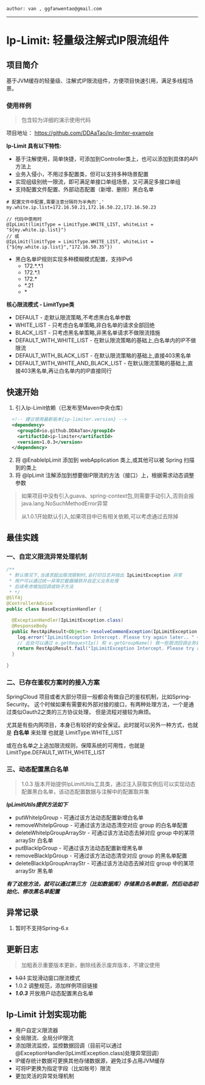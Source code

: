 ~~~ 
author: van , ggfanwentao@gmail.com
~~~
---

# Ip-Limit: 轻量级注解式IP限流组件

## 项目简介
基于JVM缓存的轻量级、注解式IP限流组件，方便项目快速引用，满足多线程场景。

### 使用样例
> 包含较为详细的演示使用代码

项目地址： https://github.com/DDAaTao/ip-limiter-example

**Ip-Limit 具有以下特性:**
- 基于注解使用，简单快捷，可添加到Controller类上，也可以添加到具体的API方法上
- 业务入侵小，不用过多配置类，但可以支持多种场景配置
- 实现组级别统一限流，即可满足单接口单组场景，又可满足多接口单组
- 支持配置文件配置、外部动态配置（新增、删除）黑白名单

```properties
# 配置文件中配置,需要注意分隔符为半角的','
my.white.ip.list=172.16.50.21,172.16.50.22,172.16.50.23
```
```
// 代码中使用时
@IpLimit(limitType = LimitType.WHITE_LIST, whiteList = "${my.white.ip.list}")
// 或
@IpLimit(limitType = LimitType.WHITE_LIST, whiteList = {"${my.white.ip.list}","172.16.50.35"})
```

- 黑白名单IP规则实现多种模糊模式配置，支持IPv6
  - 172.\*.\*.1
  - 172.*.1
  - 172.*
  - *.21
  - \*

**核心限流模式 - LimitType类**
- DEFAULT - 走默认限流策略,不考虑黑白名单参数
- WHITE_LIST - 只考虑白名单策略,非白名单的请求全部回绝
- BLACK_LIST - 只考虑黑名单策略,非黑名单请求不做限流措施
- DEFAULT_WITH_WHITE_LIST - 在默认限流策略的基础上,白名单内的IP不做限流
- DEFAULT_WITH_BLACK_LIST - 在默认限流策略的基础上,直接403黑名单
- DEFAULT_WITH_WHITE_AND_BLACK_LIST - 在默认限流策略的基础上,直接403黑名单,再让白名单内的IP直接同行

## 快速开始

1. 引入Ip-Limit依赖（已发布至Maven中央仓库）
```xml
  <!-- 建议使用最新版本{ip-limiter.version} -->
  <dependency>
    <groupId>io.github.DDAaTao</groupId>
    <artifactId>ip-limiter</artifactId>
    <version>1.0.3</version>
  </dependency>
```
2. 将 @EnableIpLimit 添加到 webApplication 类上,或其他可以被 Spring 扫描到的类上
3. 将 @IpLimit 注解添加到想要做IP限流的方法（接口）上，根据需求动态调整参数

> 如果项目中没有引入guava、spring-context包,则需要手动引入,否则会报java.lang.NoSuchMethodError异常
> 
> 从1.0.1开始默认引入,如果项目中已有相关依赖,可以考虑通过<exclusions>去除掉

## 最佳实践
### 一、自定义限流异常处理机制
```Java
/**
 * 默认情况下,当请求超出限流限制时,会打印日志并抛出 IpLimitException 异常
 * 用户可以通过统一异常拦截器捕获并自定义业务处理
 * 后续考虑增加回调或钩子方法
 * */
@Slf4j
@ControllerAdvice
public class BaseExceptionHandler {

  @ExceptionHandler(IpLimitException.class)
  @ResponseBody
  public RestApiResult<Object> resolveCommonException(IpLimitException e) {
    log.error("IpLimitException Intercept. Please try again later.. " + e.getMessage());
    // 此处可以通过 e.getRequestIp() 和 e.getGroupName() 做一些限流回调业务处理
    return RestApiResult.fail("IpLimitException Intercept. Please try again later.. ");
  }
  
}

```
### 二、已存在鉴权方案时的接入方案

SpringCloud 项目或者大部分项目一般都会有做自己的鉴权机制，比如Spring-Security。
这个时候如果有需要和外部对接的接口，有两种处理方法，一个是通过类似Oauth2之类的三方协议处理，
但是流程对接较为麻烦。

尤其是有些内网项目，本身已有较好的安全保证。此时就可以另外一种方式，也就是 **白名单** 来处理
也就是 LimitType.WHITE_LIST

或在白名单之上追加限流规则，保障系统的可用性，也就是 LimitType.DEFAULT_WITH_WHITE_LIST


### 三、动态配置黑白名单
> 1.0.3 版本开始提供IpLimitUtils工具类，通过注入获取实例后可以实现动态配置黑白名单，该动态配置数据与注解中的配置取并集

***IpLimitUtils提供方法如下***
- putWhiteIpGroup - 可通过该方法动态配置新增白名单
- removeWhiteIpGroup - 可通过该方法动态清空对应 group 的白名单配置
- deleteWhiteIpGroupArrayStr - 可通过该方法动态去掉对应 group 中的某项 arrayStr 白名单
- putBlackIpGroup - 可通过该方法动态配置新增黑名单
- removeBlackIpGroup - 可通过该方法动态清空对应 group 的黑名单配置
- deleteBlackIpGroupArrayStr - 可通过该方法动态去掉对应 group 中的某项 arrayStr 黑名单

***有了这些方法，就可以通过第三方（比如数据库）存储黑白名单数据，然后动态初始化、修改黑名单配置***

## 异常记录
1. 暂时不支持Spring-6.x


## 更新日志
> 加粗表示重要版本更新，删除线表示废弃版本，不建议使用
- ~~1.0.1~~ 实现滑动窗口限流模式
- 1.0.2 调整规范，添加样例项目链接
- ___1.0.3___ 开放用户动态配置黑白名单





## Ip-Limit 计划实现功能
- 用户自定义限流器
- 全局限流、全局分IP限流
- 添加限流监控，监控数据回调（目前可以通过@ExceptionHandler(IpLimitException.class)处理异常回调）
- IP缓存统计数据可更换其他存储数据源，避免过多占用JVM缓存
- 可将IP更换为指定字段（比如账号）限流
- 更加灵活的异常处理机制